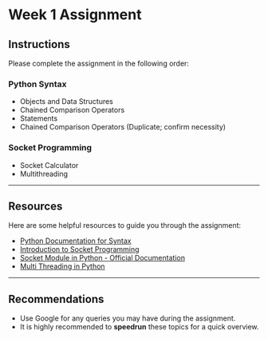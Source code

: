 # Week 1 Assignment

## Instructions
Please complete the assignment in the following order:

### Python Syntax
- Objects and Data Structures
- Chained Comparison Operators
- Statements
- Chained Comparison Operators (Duplicate; confirm necessity)

### Socket Programming
- Socket Calculator
- Multithreading

---

## Resources
Here are some helpful resources to guide you through the assignment:

- [Python Documentation for Syntax](https://github.com/Pierian-Data/Complete-Python-3-Bootcamp)
- [Introduction to Socket Programming](https://realpython.com/python-sockets/#:~:text=Socket%20programming%20in%20Python%20involves,and%20echo%20back%20received%20messages.)
- [Socket Module in Python - Official Documentation](https://docs.python.org/3/library/socket.html)
- [Multi Threading in Python](https://www.geeksforgeeks.org/multithreading-python-set-1/)

---

## Recommendations
- Use Google for any queries you may have during the assignment.
- It is highly recommended to **speedrun** these topics for a quick overview.
